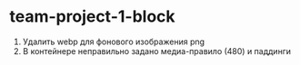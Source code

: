 # team-project-1-block

1. Удалить webp для фонового изображения png
2. В контейнере неправильно задано медиа-правило (480) и паддинги
